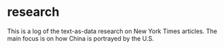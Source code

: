 # research

This is a log of the text-as-data research on New York Times articles. The main focus is on how China is portrayed by the U.S.
